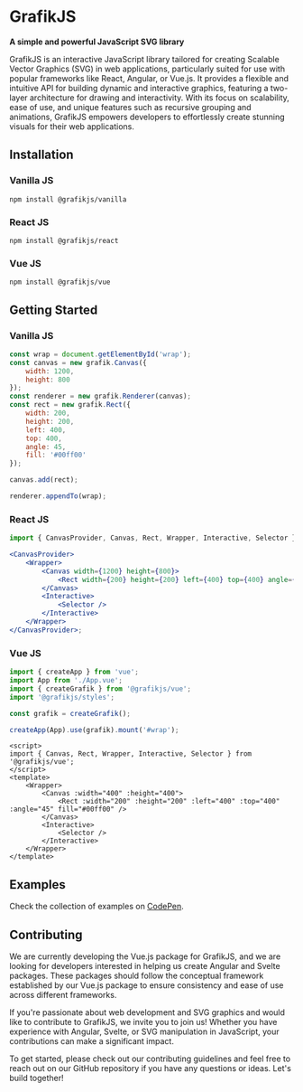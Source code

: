 # GrafikJS

**A simple and powerful JavaScript SVG library**

GrafikJS is an interactive JavaScript library tailored for creating Scalable Vector Graphics (SVG) in web applications, particularly suited for use with popular frameworks like React, Angular, or Vue.js. It provides a flexible and intuitive API for building dynamic and interactive graphics, featuring a two-layer architecture for drawing and interactivity. With its focus on scalability, ease of use, and unique features such as recursive grouping and animations, GrafikJS empowers developers to effortlessly create stunning visuals for their web applications.

## Installation

### Vanilla JS

```
npm install @grafikjs/vanilla
```

### React JS

```
npm install @grafikjs/react
```

### Vue JS

```
npm install @grafikjs/vue
```

## Getting Started

### Vanilla JS

```js
const wrap = document.getElementById('wrap');
const canvas = new grafik.Canvas({
	width: 1200,
	height: 800
});
const renderer = new grafik.Renderer(canvas);
const rect = new grafik.Rect({
	width: 200,
	height: 200,
	left: 400,
	top: 400,
	angle: 45,
	fill: '#00ff00'
});

canvas.add(rect);

renderer.appendTo(wrap);
```

### React JS

```jsx
import { CanvasProvider, Canvas, Rect, Wrapper, Interactive, Selector } from '@grafikjs/react';

<CanvasProvider>
	<Wrapper>
		<Canvas width={1200} height={800}>
			<Rect width={200} height={200} left={400} top={400} angle={45} fill="#00ff00" />
		</Canvas>
		<Interactive>
			<Selector />
		</Interactive>
	</Wrapper>
</CanvasProvider>;
```

### Vue JS

```js
import { createApp } from 'vue';
import App from './App.vue';
import { createGrafik } from '@grafikjs/vue';
import '@grafikjs/styles';

const grafik = createGrafik();

createApp(App).use(grafik).mount('#wrap');
```

```vue
<script>
import { Canvas, Rect, Wrapper, Interactive, Selector } from '@grafikjs/vue';
</script>
<template>
	<Wrapper>
		<Canvas :width="400" :height="400">
			<Rect :width="200" :height="200" :left="400" :top="400" :angle="45" fill="#00ff00" />
		</Canvas>
		<Interactive>
			<Selector />
		</Interactive>
	</Wrapper>
</template>
```

## Examples

Check the collection of examples on [CodePen](https://codepen.io/collection/ExJELG).

## Contributing

We are currently developing the Vue.js package for GrafikJS, and we are looking for developers interested in helping us create Angular and Svelte packages. These packages should follow the conceptual framework established by our Vue.js package to ensure consistency and ease of use across different frameworks.

If you're passionate about web development and SVG graphics and would like to contribute to GrafikJS, we invite you to join us! Whether you have experience with Angular, Svelte, or SVG manipulation in JavaScript, your contributions can make a significant impact.

To get started, please check out our contributing guidelines and feel free to reach out on our GitHub repository if you have any questions or ideas. Let's build together!
